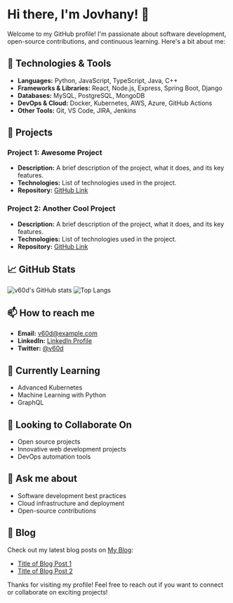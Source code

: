 # Hi there, I'm Jovhany! 👋

Welcome to my GitHub profile! I'm passionate about software development, open-source contributions, and continuous learning. Here's a bit about me:

## 🔧 Technologies & Tools

- **Languages:** Python, JavaScript, TypeScript, Java, C++
- **Frameworks & Libraries:** React, Node.js, Express, Spring Boot, Django
- **Databases:** MySQL, PostgreSQL, MongoDB
- **DevOps & Cloud:** Docker, Kubernetes, AWS, Azure, GitHub Actions
- **Other Tools:** Git, VS Code, JIRA, Jenkins

## 🚀 Projects

### Project 1: Awesome Project
- **Description:** A brief description of the project, what it does, and its key features.
- **Technologies:** List of technologies used in the project.
- **Repository:** [GitHub Link](https://github.com/v60d/awesome-project)

### Project 2: Another Cool Project
- **Description:** A brief description of the project, what it does, and its key features.
- **Technologies:** List of technologies used in the project.
- **Repository:** [GitHub Link](https://github.com/v60d/another-cool-project)

## 📈 GitHub Stats

![v60d's GitHub stats](https://github-readme-stats.vercel.app/api?username=v60d&show_icons=true&theme=radical)
![Top Langs](https://github-readme-stats.vercel.app/api/top-langs/?username=v60d&layout=compact&theme=radical)

## 📫 How to reach me

- **Email:** v60d@example.com
- **LinkedIn:** [LinkedIn Profile](https://www.linkedin.com/in/v60d)
- **Twitter:** [@v60d](https://twitter.com/v60d)

## 🌱 Currently Learning

- Advanced Kubernetes
- Machine Learning with Python
- GraphQL

## 👯 Looking to Collaborate On

- Open source projects
- Innovative web development projects
- DevOps automation tools

## 💬 Ask me about

- Software development best practices
- Cloud infrastructure and deployment
- Open-source contributions

## 📝 Blog

Check out my latest blog posts on [My Blog](https://v60d-blog.com):

- [Title of Blog Post 1](https://v60d-blog.com/title-of-blog-post-1)
- [Title of Blog Post 2](https://v60d-blog.com/title-of-blog-post-2)

Thanks for visiting my profile! Feel free to reach out if you want to connect or collaborate on exciting projects!

